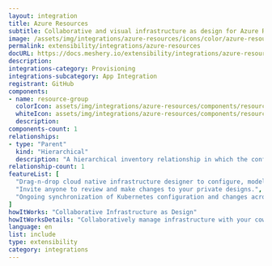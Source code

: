 ```yaml
---
layout: integration
title: Azure Resources
subtitle: Collaborative and visual infrastructure as design for Azure Resources
image: /assets/img/integrations/azure-resources/icons/color/azure-resources-color.svg
permalink: extensibility/integrations/azure-resources
docURL: https://docs.meshery.io/extensibility/integrations/azure-resources
description: 
integrations-category: Provisioning
integrations-subcategory: App Integration
registrant: GitHub
components: 
- name: resource-group
  colorIcon: assets/img/integrations/azure-resources/components/resource-group/icons/color/resource-group-color.svg
  whiteIcon: assets/img/integrations/azure-resources/components/resource-group/icons/white/resource-group-white.svg
  description: 
components-count: 1
relationships: 
- type: "Parent"
  kind: "Hierarchical"
  description: "A hierarchical inventory relationship in which the configuration of Resource Group (parent component) is patched with the configuration of all other azure resources(child component). "
relationship-count: 1
featureList: [
  "Drag-n-drop cloud native infrastructure designer to configure, model, and deploy your workloads.",
  "Invite anyone to review and make changes to your private designs.",
  "Ongoing synchronization of Kubernetes configuration and changes across any number of clusters."
]
howItWorks: "Collaborative Infrastructure as Design"
howItWorksDetails: "Collaboratively manage infrastructure with your coworkers synchronously sharing the same designs."
language: en
list: include
type: extensibility
category: integrations
---
```

